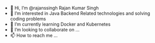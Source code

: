 - 👋 Hi, I’m @rajanssingh Rajan Kumar Singh
- 👀 I’m interested in Java Backend Related technologies and solving coding problems
- 🌱 I’m currently learning Docker and Kubernetes
- 💞️ I’m looking to collaborate on ...
- 📫 How to reach me ...

<!---
rajanssingh/rajanssingh is a ✨ special ✨ repository because its `README.md` (this file) appears on your GitHub profile.
You can click the Preview link to take a look at your changes.
--->
